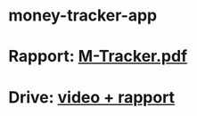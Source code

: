 # money-tracker-app
# Rapport: [M-Tracker.pdf](https://github.com/MOUAD-FAKIHI/money-tracker-app/files/11503046/M-Tracker.pdf)
# Drive: [video + rapport](https://drive.google.com/drive/folders/1axwA458vX5gWYFD9lagiXe9faNqMJS1V?usp=sharing)

